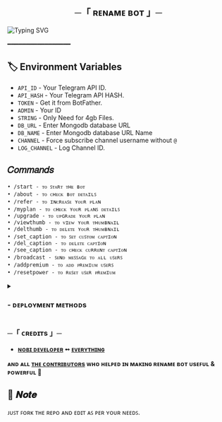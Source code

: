 <h2 align="center">
  ─「 ʀᴇɴᴀᴍᴇ  ʙᴏᴛ 」─
</h2>


![Typing SVG](https://readme-typing-svg.herokuapp.com/?lines=RENAME+BOT+!;CREATED+BY+NOBI+DEVELOPER!;A+ADVANCE+BOT+WITH+COOL+FEATURES!)
</p>

 ━━━━━━━━━━━━━━━━━

## 🏷 Environment Variables
  - `API_ID` - Your Telegram API ID.
  - `API_HASH` - Your Telegram API HASH.
  - `TOKEN` - Get it from BotFather.
  - `ADMIN` - Your ID
  - `STRING` - Only Need for 4gb Files.
  - `DB_URL` - Enter Mongodb database URL
  - `DB_NAME` - Enter Mongodb database URL Name
  - `CHANNEL` - Force subscribe channel username without `@`
  - `LOG_CHANNEL` - Log Channel ID.

## 𝐶𝑜𝑚𝑚𝑎𝑛𝑑𝑠
```
• /start - ᴛᴏ ꜱᴛᴀʀᴛ ᴛʜᴇ ʙᴏᴛ
• /about - ᴛᴏ ᴄʜᴇᴄᴋ ʙᴏᴛ ᴅᴇᴛᴀɪʟꜱ
• /refer - ᴛᴏ ɪɴᴄʀᴇᴀꜱᴇ ʏᴏᴜʀ ᴘʟᴀɴ
• /myplan - ᴛᴏ ᴄʜᴇᴄᴋ ʏᴏᴜʀ ᴘʟᴀɴꜱ ᴅᴇᴛᴀɪʟꜱ
• /upgrade - ᴛᴏ ᴜᴘɢʀᴀᴅᴇ ʏᴏᴜʀ ᴘʟᴀɴ
• /viewthumb - ᴛᴏ ᴠɪᴇᴡ ʏᴏᴜʀ ᴛʜᴜᴍʙɴᴀɪʟ
• /delthumb - ᴛᴏ ᴅᴇʟᴇᴛᴇ ʏᴏᴜʀ ᴛʜᴜᴍʙɴᴀɪʟ
• /set_caption - ᴛᴏ ꜱᴇᴛ ᴄᴜꜱᴛᴏᴍ ᴄᴀᴘᴛɪᴏɴ
• /del_caption - ᴛᴏ ᴅᴇʟᴇᴛᴇ ᴄᴀᴘᴛɪᴏɴ
• /see_caption - ᴛᴏ ᴄʜᴇᴄᴋ ᴄᴜʀʀᴇɴᴛ ᴄᴀᴘᴛɪᴏɴ
• /broadcast - ꜱᴇɴᴅ ᴍᴇꜱꜱᴀɢᴇ ᴛᴏ ᴀʟʟ ᴜꜱᴇʀꜱ
• /addpremium - ᴛᴏ ᴀᴅᴅ ᴘʀᴇᴍɪᴜᴍ ᴜꜱᴇʀꜱ
• /resetpower - ᴛᴏ ʀᴇꜱᴇᴛ ᴜꜱᴇʀ ᴘʀᴇᴍɪᴜᴍ
```

<details>
<summary><h3>
- <b> ᴅᴇᴘʟᴏʏᴍᴇɴᴛ ᴍᴇᴛʜᴏᴅs </b>
</h3></summary>
<h3 align="center">
    ─「 ᴅᴇᴩʟᴏʏ ᴏɴ ʜᴇʀᴏᴋᴜ 」─
</h3>

<p align="center"><a href="https://github.com/NobiDeveloper/Rename-Bot">
  <img src="https://www.herokucdn.com/deploy/button.svg" alt="Deploy On Heroku">
</a></p>
<h3 align="center">
    ─「 ᴅᴇᴩʟᴏʏ ᴏɴ ᴋᴏʏᴇʙ 」─
</h3>
<p align="center"><a href="https://app.koyeb.com/deploy?type=git&repository=github.com/NobiDeveloper/Rename-Bot&branch=main&name=Rename-Bot">
  <img src="https://www.koyeb.com/static/images/deploy/button.svg" alt="Deploy On Koyeb">
</a></p>
<h3 align="center">
    ─「 ᴅᴇᴩʟᴏʏ ᴏɴ ʀᴀɪʟᴡᴀʏ 」─
</h3>
<p align="center"><a href="https://railway.app/deploy?template=https://github.com/NobiDeveloper/Rename-Bot"">
     <img height="45px" src="https://railway.app/button.svg">
</a></p>
<h3 align="center">
    ─「 ᴅᴇᴩʟᴏʏ ᴏɴ ʀᴇɴᴅᴇʀ 」─
</h3>
<p align="center"><a href="https://render.com/deploy?repo=https://github.com/NobiDeveloper/Rename-Bot">
<img src="https://render.com/images/deploy-to-render-button.svg" alt="Deploy to Render">
</a></p>
<h3 align="center">
    ─「 ᴅᴇᴩʟᴏʏ ᴏɴ ᴠᴘs 」─
</h3>
<p>
<pre>
git clone https://github.com/NobiDeveloper/Rename-Bot
# Install Packages
pip3 install -U -r requirements.txt
Edit info.py with variables as given below then run bot
python3 bot.py
</pre>
</p>
</details>

<h3> ─「 ᴄʀᴇᴅɪᴛs 」─
</h3>

- <b>[ɴᴏʙɪ ᴅᴇᴠᴇʟᴏᴘᴇʀ](https://github.com/NobiDeveloper)  ➻  [ᴇᴠᴇʀʏᴛʜɪɴɢ](https://youtube.com/@NobiDeveloper) </b>
 
<b>ᴀɴᴅ ᴀʟʟ [ᴛʜᴇ ᴄᴏɴᴛʀɪʙᴜᴛᴏʀs](https://telegram.me/NobiDeveloperSupport) ᴡʜᴏ ʜᴇʟᴩᴇᴅ ɪɴ ᴍᴀᴋɪɴɢ ʀᴇɴᴀᴍᴇ ʙᴏᴛ ᴜsᴇꜰᴜʟ & ᴩᴏᴡᴇʀꜰᴜʟ 🖤 </b>

## 📌  𝑵𝒐𝒕𝒆

ᴊᴜꜱᴛ ꜰᴏʀᴋ ᴛʜᴇ ʀᴇᴘᴏ ᴀɴᴅ ᴇᴅɪᴛ ᴀꜱ ᴘᴇʀ ʏᴏᴜʀ ɴᴇᴇᴅꜱ.
